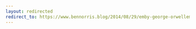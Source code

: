 ```yaml
---
layout: redirected
redirect_to: https://www.bennorris.blog/2014/08/29/emby-george-orwellem.html
---
```

